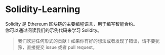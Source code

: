 # Solidity-Learning

Solidity 是 Ethereum 区块链的主要编程语言，用于编写智能合约。\
你可以通过阅读我们的示例代码来学习 Solidity。

> 我们欢迎任何形式的贡献！如果你有好的想法或者发现了错误，请不要犹豫，直接提交 issue 或者 pull request。